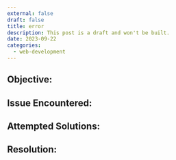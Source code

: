 ```yaml
---
external: false
draft: false
title: error
description: This post is a draft and won't be built.
date: 2023-09-22
categories:
  - web-development
---
```


## Objective:

## Issue Encountered:

## Attempted Solutions:

## Resolution:
